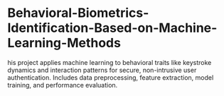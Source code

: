 # Behavioral-Biometrics-Identification-Based-on-Machine-Learning-Methods
his project applies machine learning to behavioral traits like keystroke dynamics and interaction patterns for secure, non-intrusive user authentication. Includes data preprocessing, feature extraction, model training, and performance evaluation.
